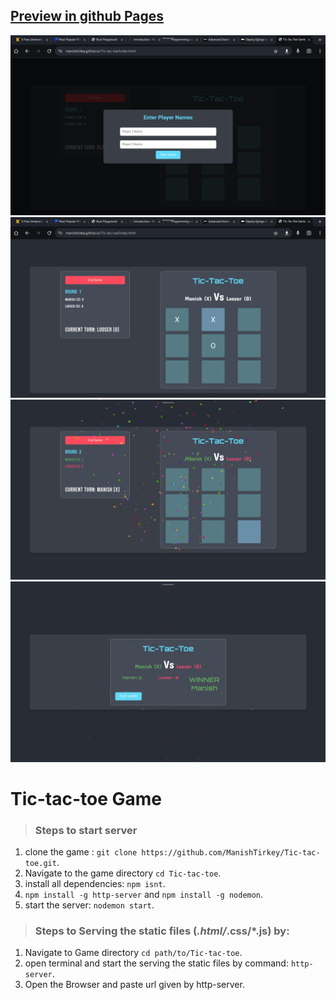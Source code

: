 
## [Preview in github Pages](https://manishtirkey.github.io/Tic-tac-toe/index.html)

![](./Screenshot4.jpg)
![](./Screenshot3.jpg)
![](./Screenshot2.jpg)
![](./Screenshot1.jpg)

# Tic-tac-toe Game

> ### Steps to start server
1. clone the game : ` git clone https://github.com/ManishTirkey/Tic-tac-toe.git `.
2. Navigate to the game directory `cd Tic-tac-toe`.
3. install all dependencies: ` npm isnt `.
4. ` npm install -g http-server ` and ` npm install -g nodemon `.
5. start the server: ` nodemon start `.
 
> ### Steps to Serving the static files (*.html/*.css/*.js) by: 
1. Navigate to Game directory ` cd path/to/Tic-tac-toe `.
2. open terminal and start the serving the static files by command:  ` http-server `.
3. Open the Browser and paste url given by http-server.

